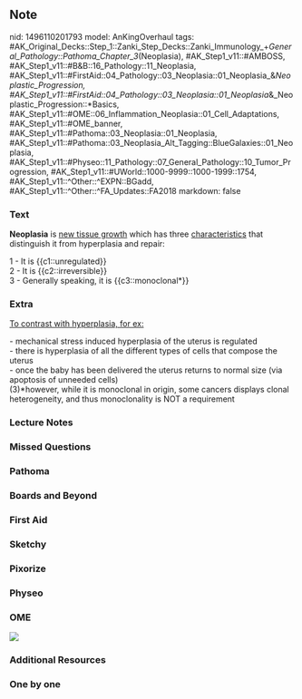 ## Note
nid: 1496110201793
model: AnKingOverhaul
tags: #AK_Original_Decks::Step_1::Zanki_Step_Decks::Zanki_Immunology_+_General_Pathology::Pathoma_Chapter_3_(Neoplasia), #AK_Step1_v11::#AMBOSS, #AK_Step1_v11::#B&B::16_Pathology::11_Neoplasia, #AK_Step1_v11::#FirstAid::04_Pathology::03_Neoplasia::01_Neoplasia_&_Neoplastic_Progression, #AK_Step1_v11::#FirstAid::04_Pathology::03_Neoplasia::01_Neoplasia_&_Neoplastic_Progression::*Basics, #AK_Step1_v11::#OME::06_Inflammation_Neoplasia::01_Cell_Adaptations, #AK_Step1_v11::#OME_banner, #AK_Step1_v11::#Pathoma::03_Neoplasia::01_Neoplasia, #AK_Step1_v11::#Pathoma::03_Neoplasia_Alt_Tagging::BlueGalaxies::01_Neoplasia, #AK_Step1_v11::#Physeo::11_Pathology::07_General_Pathology::10_Tumor_Progression, #AK_Step1_v11::#UWorld::1000-9999::1000-1999::1754, #AK_Step1_v11::^Other::^EXPN::BGadd, #AK_Step1_v11::^Other::^FA_Updates::FA2018
markdown: false

### Text
<b>Neoplasia</b> is <u>new tissue growth</u> which has three
<u>characteristics</u> that distinguish it from hyperplasia and
repair:
<div>
  <div>
    1 - It is {{c1::unregulated}}
  </div>
  <div>
    2 - It is {{c2::irreversible}}
  </div>
</div>
<div>
  3 - Generally speaking, it is {{c3::monoclonal*}}
</div>

### Extra
<u>To contrast with hyperplasia, for ex:</u>
<div>
  - mechanical stress induced hyperplasia of the uterus is
  regulated
</div>
<div>
  - there is hyperplasia of all the different types of cells that
  compose the uterus
</div>
<div>
  - once the baby has been delivered the uterus returns to normal
  size (via apoptosis of unneeded cells)
</div>
<div>
  (3)*however, while it is monoclonal in origin, some cancers
  displays clonal heterogeneity, and thus monoclonality is NOT a
  requirement
</div>

### Lecture Notes


### Missed Questions


### Pathoma


### Boards and Beyond


### First Aid


### Sketchy


### Pixorize


### Physeo


### OME
<div class="ome-widget">
  <a href="https://onlinemeded.org?ref=anki"><img src=
  "_OME_AnkiFlashcards_General_3.png"></a>
</div>

### Additional Resources


### One by one

